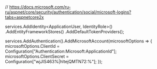 // https://docs.microsoft.com/ru-ru/aspnet/core/security/authentication/social/microsoft-logins?tabs=aspnetcore2x

services.AddIdentity<ApplicationUser, IdentityRole>()
        .AddEntityFrameworkStores<ApplicationDbContext>()
        .AddDefaultTokenProviders();

services.AddAuthentication().AddMicrosoftAccount(microsoftOptions =>
{
    microsoftOptions.ClientId = Configuration["Authentication:Microsoft:ApplicationId"];
    microsoftOptions.ClientSecret = Configuration["wjJIS463%|hltejQMTN72:%"];
});